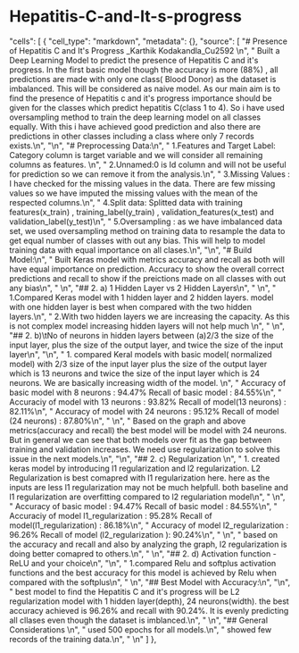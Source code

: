 # Hepatitis-C-and-It-s-progress
 "cells": [
  {
   "cell_type": "markdown",
   "metadata": {},
   "source": [
    "# Presence of Hepatitis C and It's Progress _Karthik Kodakandla_Cu2592    \n",
    "    Built a Deep Learning Model to predict the presence of Hepatitis C  and it's progress. In the first basic model though the accuracy is more (88%) , all predictions are made with only one class( Blood Donor) as the dataset is imbalanced. This will be considered as naive model. As our main aim is to find the presence of Hepatitis c and it's progress importance should be given for the classes which predict hepatitis C(class 1 to 4). So i have used oversampling method to train the deep learning model on all classes equally. With this i have achieved good prediction and also there are predictions in other classes including a class where only 7 records exists.\n",
    "\n",
    "# Preprocessing Data:\n",
    "    1.Features and Target Label: Category column is target variable and we will consider all remaining columns as features. \n",
    "    2.Unnamed:0 is Id column and will not be useful for prediction so we can remove it from the analysis.\n",
    "    3.Missing Values : I have checked for the missing values in the data. There are few missing values so we have imputed the missing values with the mean of the respected columns.\n",
    "    4.Split data: Splitted data with training features(x_train) , training_label(y_train) , validation_features(x_test) and validation_label(y_test)\n",
    "    5.Oversampling : as we have imbalanced data set, we used oversampling method on training data to resample the data to get equal number of classes with out any bias. This will help to model training data with equal importance on all clases.\n",
    "\n",
    "# Build Model:\n",
    "    Built Keras model with metrics accuracy and recall as both will have equal importance on prediction. Accuracy to show the overall correct predictions and recall to show if the preictions made on all classes with out any bias\n",
    " \n",
    "## 2. a)  1 Hidden Layer vs 2 Hidden Layers\n",
    " \n",
    "    1.Compared Keras model with 1 hidden layer and 2 hidden layers. model with one hidden layer is best when compared with the two hidden layers.\n",
    "    2.With two hidden layers we are increasing the capacity. As this is not complex model increasing hidden layers will not help much \n",
    " \n",
    "## 2. b)\tNo of neurons in hidden layers between (a)2/3 the size of the input layer, plus the size of the output layer, and twice the size of the input layer\n",
    "\n",
    "    1. compared Keral models with basic model( normalized model) with 2/3 size of the input layer plus the size of the output layer which is 13 neurons and twice the size of the input layer which is 24 neurons. We are basically increasing width of the model. \n",
    "    Accuracy of basic model with 8 neurons : 94.47%          Recall of basic model        : 84.55%\n",
    "    Accuraciy of model with 13 neurons     : 93.82%          Recall of model(13 neurons)  : 82.11%\n",
    "    Accuracy of model with 24 neurons      : 95.12%          Recall of model (24 neurons) : 87.80%\n",
    "    \n",
    "    Based on the graph and above metrics(accuracy and recall) the best model will be model with 24 neurons. But in general we can see that both models over fit as the gap between training and validation increases. We need use regularization to solve this issue in the next models.\n",
    "\n",
    "## 2. c)  Regularization \n",
    "    1. created keras model by introducing l1 regularization and l2 regularization. L2 Regularization is best comapred with l1 regularization here. here as the inputs are less l1 regularization may not be much helpfull. both baseline and l1 regularization are overfitting compared to l2 regulariation model\n",
    "    \n",
    "    Accuracy of basic model                  : 94.47%          Recall of basic model               : 84.55%\n",
    "    Accuraciy of model l1_regularization     : 95.28%          Recall of model(l1_regularization)  : 86.18%\n",
    "    Accuracy of model l2_regularization      : 96.26%          Recall of model (l2_regularization ): 90.24%\n",
    "    \n",
    "    based on the accuracy and recall and also by analyzing the graph, l2 regularization is doing better comapred to others.\n",
    " \n",
    "## 2. d)  Activation function - ReLU and your choice\n",
    "\n",
    "    1.compared Relu and softplus activation functions and the best accuracy for this model is achieved by Relu when compared with the softplus\n",
    "    \n",
    "##  Best Model with Accuracy:\n",
    "\n",
    "    best model to find the Hepatitis C and it's progress will be L2 regularization model with 1 hidden layer(depth), 24 neurons(width). the best accuracy achieved is 96.26% and recall with 90.24%. It is evenly predicting all cllases even though the dataset is imblanced.\n",
    " \n",
    "## General Considerations \n",
    "    used 500 epochs for all models.\n",
    "    showed few records of the training data.\n",
    " \n"
   ]
  },
